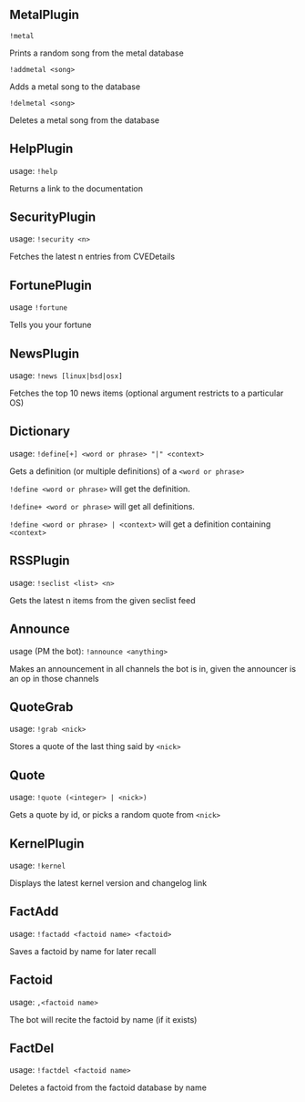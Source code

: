## MetalPlugin
`!metal` 

Prints a random song from the metal database 

`!addmetal <song>` 

Adds a metal song to the database 

`!delmetal <song>` 

Deletes a metal song from the database 

## HelpPlugin
usage: `!help` 

Returns a link to the documentation 

## SecurityPlugin
usage: `!security <n>` 

Fetches the latest n entries from CVEDetails 

## FortunePlugin
usage `!fortune` 

Tells you your fortune 

## NewsPlugin
usage: `!news [linux|bsd|osx]` 

Fetches the top 10 news items (optional argument restricts to a particular OS) 

## Dictionary
usage: `!define[+] <word or phrase> "|" <context>` 

Gets a definition (or multiple definitions) of a `<word or phrase>` 

`!define <word or phrase>` will get the definition. 

`!define+ <word or phrase>` will get all definitions. 

`!define <word or phrase> | <context>` will get a definition containing `<context>` 

## RSSPlugin
usage: `!seclist <list> <n>` 

Gets the latest n items from the given seclist feed 

## Announce
usage (PM the bot): `!announce <anything>` 

Makes an announcement in all channels the bot is in, given the announcer is an op in those channels 

## QuoteGrab
usage: `!grab <nick>` 

Stores a quote of the last thing said by `<nick>` 

## Quote
usage: `!quote (<integer> | <nick>)` 

Gets a quote by id, or picks a random quote from `<nick>` 

## KernelPlugin
usage: `!kernel` 

Displays the latest kernel version and changelog link 

## FactAdd
usage: `!factadd <factoid name> <factoid>` 

Saves a factoid by name for later recall 

## Factoid
usage: `,<factoid name>` 

The bot will recite the factoid by name (if it exists) 

## FactDel
usage: `!factdel <factoid name>` 

Deletes a factoid from the factoid database by name 

